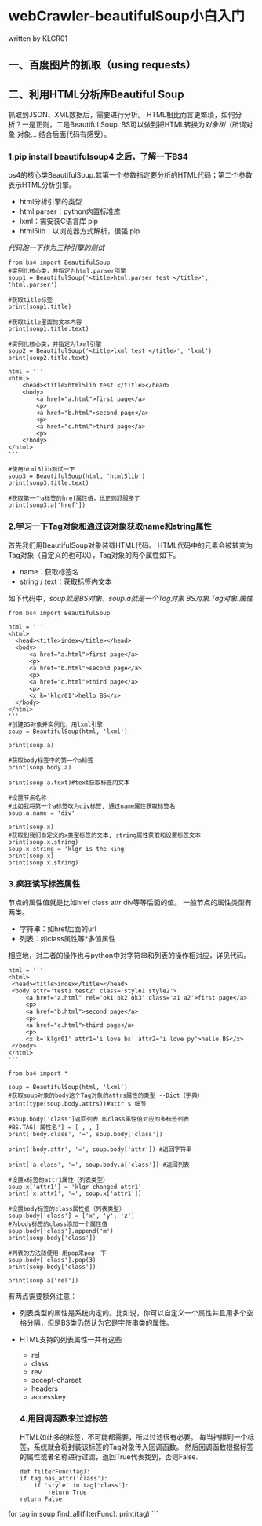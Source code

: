 # webCrawler-beautifulSoup小白入门 
written by KLGR01

## 一、百度图片的抓取（using requests）

## 二、利用HTML分析库Beautiful Soup
  抓取到JSON、XML数据后，需要进行分析。
  HTML相比而言更繁琐，如何分析？一是正则，二是Beautiful Soup.
  BS可以做到把HTML转换为*对象树*（所谓对象.对象… 结合后面代码有感受）。
  
  ### 1.pip install beautifulsoup4 之后，了解一下BS4
  bs4的核心类BeautifulSoup.其第一个参数指定要分析的HTML代码；第二个参数表示HTML分析引擎。
     
  - html分析引擎的类型
  - html.parser：python内置标准库 
  - lxml：需安装C语言库 pip 
  - html5lib：以浏览器方式解析，很强 pip
     
  *代码跑一下作为三种引擎的测试*

```
from bs4 import BeautifulSoup
#实例化核心类，并指定为html.parser引擎
soup1 = BeautifulSoup('<title>html.parser test </title>', 'html.parser')

#获取title标签
print(soup1.title)

#获取title里面的文本内容
print(soup1.title.text)

#实例化核心类，并指定为lxml引擎
soup2 = BeautifulSoup('<title>lxml test </title>', 'lxml')
print(soup2.title.text)

html = '''
<html>
    <head><title>html5lib test </title></head>
    <body>
        <a href="a.html">first page</a>
        <p>
        <a href="b.html">second page</a>
        <p>
        <a href="c.html">third page</a>
        <p>
    </body>
</html>
'''

#使用html5lib测试一下
soup3 = BeautifulSoup(html, 'html5lib')
print(soup3.title.text)

#获取第一个a标签的href属性值，比正则舒服多了
print(soup3.a['href'])
```

 ### 2.学习一下Tag对象和通过该对象获取name和string属性
  首先我们用BeautifulSoup对象装载HTML代码。
  HTML代码中的元素会被转变为Tag对象（自定义的也可以），Tag对象的两个属性如下。
  
  - name：获取标签名
  - string / text：获取标签内文本
     
  如下代码中，*soup就是BS对象，soup.a就是一个Tag对象 BS对象.Tag对象.属性*
  ```
  from bs4 import BeautifulSoup

html = '''
<html>
    <head><title>index</title></head>
    <body>
        <a href="a.html">first page</a>
        <p>
        <a href="b.html">second page</a>
        <p>
        <a href="c.html">third page</a>
        <p>
        <x k='klgr01'>hello BS</x>
    </body>
</html>
'''
#创建BS对象并实例化，用lxml引擎
soup = BeautifulSoup(html, 'lxml')

print(soup.a)

#获取body标签中的第一个a标签
print(soup.body.a)

print(soup.a.text)#text获取标签内文本

#设置节点名称
#比如我将第一个a标签改为div标签, 通过name属性获取标签名
soup.a.name = 'div'

print(soup.x)
#获取到我们自定义的x类型标签的文本, string属性获取和设置标签文本
print(soup.x.string)
soup.x.string = 'klgr is the king'
print(soup.x)
print(soup.x.string)

  ```

### 3.疯狂读写标签属性
  节点的属性值就是比如href class attr div等等后面的值。
  一般节点的属性类型有两类。
  - 字符串：如href后面的url
  - 列表：如class属性等*多值属性 
  
  相应地，对二者的操作也与python中对字符串和列表的操作相对应，详见代码。
   ```
   html = '''
<html>
    <head><title>index</title></head>
    <body attr='test1 test2' class='style1 style2'>
        <a href="a.html" rel='ok1 ok2 ok3' class='a1 a2'>first page</a>
        <p>
        <a href="b.html">second page</a>
        <p>
        <a href="c.html">third page</a>
        <p>
        <x k='klgr01' attr1='i love bs' attr2='i love py'>hello BS</x>
    </body>
</html>
'''

from bs4 import *

soup = BeautifulSoup(html, 'lxml')
#获取soup对象的body这个Tag对象的attrs属性的类型 --Dict（字典）
print(type(soup.body.attrs))#attr s 细节

#soup.body['class']返回列表 即class属性值对应的多标签列表
#BS.TAG['属性名'] = [ , , ]
print('body.class', '=', soup.body['class'])

print('body.attr', '=', soup.body['attr']) #返回字符串

print('a.class', '=', soup.body.a['class']) #返回列表

#设置x标签的attr1属性（列表类型）
soup.x['attr1'] = 'klgr changed attr1'
print('x.attr1', '=', soup.x['attr1'])

#设置body标签的class属性值（列表类型）
soup.body['class'] = ['x', 'y', 'z']
#为body标签的class添加一个属性值
soup.body['class'].append('m')
print(soup.body['class'])

#列表的方法随便用 用pop来pop一下
soup.body['class'].pop(3)
print(soup.body['class'])

print(soup.a['rel'])
   ```
   
 有两点需要额外注意：
 - 列表类型的属性是系统内定的。比如说，你可以自定义一个属性并且用多个空格分隔，但是BS类仍然认为它是字符串类的属性。
 - HTML支持的列表属性一共有这些
    - rel
    - class
    - rev
    - accept-charset
    - headers
    - accesskey
    
    ### 4.用回调函数来过滤标签
    HTML如此多的标签，不可能都需要，所以过滤很有必要。
    每当扫描到一个标签，系统就会将封装该标签的Tag对象传入回调函数。
    然后回调函数根据标签的属性或者名称进行过滤，返回True代表找到，否则False.
    ```
    def filterFunc(tag):
    if tag.has_attr('class'):
        if 'style' in tag['class']:
            return True
    return False
for tag in soup.find_all(filterFunc):
    print(tag)
    ```
